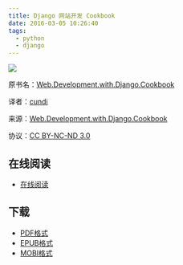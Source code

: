 ```yaml
---
title: Django 网站开发 Cookbook 
date: 2016-03-05 10:26:40
tags:
  - python
  - django
---
```


![](https://d255esdrn735hr.cloudfront.net/sites/default/files/imagecache/ppv4_main_book_cover/6898OS_Web%20Development%20with%20Django%20Cookbook_Cover_0.jpg)

原书名：[Web.Development.with.Django.Cookbook](https://www.packtpub.com/web-development/web-development-django-cookbook)

译者：[cundi](https://github.com/cundi)

来源：[Web.Development.with.Django.Cookbook](https://github.com/cundi/Web.Development.with.Django.Cookbook)

协议：[CC BY-NC-ND 3.0](http://creativecommons.org/licenses/by-nc-nd/3.0/deed.zh)

<!--more-->

## 在线阅读 ##

+ [在线阅读](https://www.gitbook.com/book/wizardforcel/web-development-with-django-cookbook/details)

## 下载 ##

+ [PDF格式](https://www.gitbook.com/download/pdf/book/wizardforcel/web-development-with-django-cookbook)
+ [EPUB格式](https://www.gitbook.com/download/epub/book/wizardforcel/web-development-with-django-cookbook)
+ [MOBI格式](https://www.gitbook.com/download/mobi/book/wizardforcel/web-development-with-django-cookbook)
